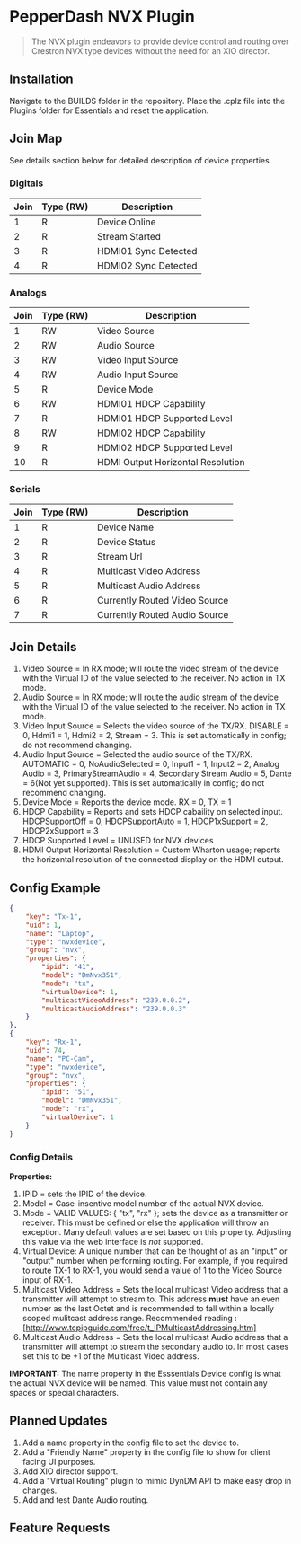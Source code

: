 # PepperDash NVX Plugin

> The NVX plugin endeavors to provide device control and routing over Crestron NVX type devices without the need for an XIO director.

## Installation

Navigate to the BUILDS folder in the repository.  Place the .cplz file into the Plugins folder for Essentials and reset the application.

## Join Map

See details section below for detailed description of device properties.

### Digitals

| Join | Type (RW) | Description |
| ---- | --------- | ----------- |
| 1    | R         | Device Online |
| 2    | R         | Stream Started |
| 3    | R         | HDMI01 Sync Detected |
| 4    | R         | HDMI02 Sync Detected |

### Analogs

| Join | Type (RW) | Description |
| ---- | --------- | ----------- |
| 1    | RW        | Video Source |
| 2    | RW        | Audio Source |
| 3    | RW        | Video Input Source |
| 4    | RW        | Audio Input Source |
| 5    | R         | Device Mode |
| 6    | RW        | HDMI01 HDCP Capability |
| 7    | R         | HDMI01 HDCP Supported Level |
| 8    | RW        | HDMI02 HDCP Capability |
| 9    | R         | HDMI02 HDCP Supported Level |
| 10    | R        | HDMI Output Horizontal Resolution |

### Serials

| Join | Type (RW) | Description |
| ---- | --------- | ----------- |
| 1    | R         | Device Name |
| 2    | R         | Device Status |
| 3    | R         | Stream Url  |
| 4    | R         | Multicast Video Address |
| 5    | R         | Multicast Audio Address |
| 6    | R         | Currently Routed Video Source |
| 7    | R         | Currently Routed Audio Source |

## Join Details

1. Video Source = In RX mode; will route the video stream of the device with the Virtual ID of the value selected to the receiver.  No action in TX mode.
2. Audio Source = In RX mode; will route the audio stream of the device with the Virtual ID of the value selected to the receiver.  No action in TX mode.
3. Video Input Source = Selects the video source of the TX/RX.  DISABLE = 0, Hdmi1 = 1, Hdmi2 = 2, Stream = 3.  This is set automatically in config; do not recommend changing.
4. Audio Input Source = Selected the audio source of the TX/RX.  AUTOMATIC = 0, NoAudioSelected = 0, Input1 = 1, Input2 = 2, Analog Audio = 3, PrimaryStreamAudio = 4, Secondary Stream Audio = 5, Dante = 6(Not yet supported).  This is set automatically in config; do not recommend changing.
5. Device Mode = Reports the device mode.  RX = 0, TX = 1
6. HDCP Capability = Reports and sets HDCP cabaility on selected input.  HDCPSupportOff = 0, HDCPSupportAuto = 1, HDCP1xSupport = 2, HDCP2xSupport = 3
7. HDCP Supported Level = UNUSED for NVX devices
8. HDMI Output Horizontal Resolution = Custom Wharton usage; reports the horizontal resolution of the connected display on the HDMI output.

## Config Example

```JSON
{
    "key": "Tx-1",
    "uid": 1,
    "name": "Laptop",
    "type": "nvxdevice",
    "group": "nvx",
    "properties": {
        "ipid": "41",
        "model": "DmNvx351",
        "mode": "tx",
        "virtualDevice": 1,
        "multicastVideoAddress": "239.0.0.2",
        "multicastAudioAddress": "239.0.0.3"
    }
},
{
    "key": "Rx-1",
    "uid": 74,
    "name": "PC-Cam",
    "type": "nvxdevice",
    "group": "nvx",
    "properties": {
        "ipid": "51",
        "model": "DmNvx351",
        "mode": "rx",
        "virtualDevice": 1
    }
}
```

### Config Details

__Properties:__

1. IPID = sets the IPID of the device.
2. Model = Case-insentive model number of the actual NVX device.
3. Mode = VALID VALUES: { "tx", "rx" }; sets the device as a transmitter or receiver.  This must be defined or else the application
will throw an exception.  Many default values are set based on this property.  Adjusting this value via the web interface is _not_ supported.
4. Virtual Device: A unique number that can be thought of as an "input" or "output" number when performing routing.  For example, if you required to route
TX-1 to RX-1, you would send a value of 1 to the Video Source input of RX-1.
5. Multicast Video Address = Sets the local multicast Video address that a transmitter will attempt to stream to.  This address __must__ have an even number as the last Octet and is recommended to fall within a locally scoped mulitcast address range. Recommended reading : [http://www.tcpipguide.com/free/t_IPMulticastAddressing.htm]
6. Multicast Audio Address = Sets the local multicast Audio address that a transmitter will attempt to stream the secondary audio to.  In most cases set this to be +1 of the Multicast Video address.

__IMPORTANT:__ The name property in the Esssentials Device config is what the actual NVX device will be named.  This value must not contain any spaces or special characters.  

## Planned Updates

1. Add a name property in the config file to set the device to.
2. Add a "Friendly Name" property in the config file to show for client facing UI purposes.
3. Add XIO director support.
4. Add a "Virtual Routing" plugin to mimic DynDM API to make easy drop in changes.
5. Add and test Dante Audio routing.

## Feature Requests
